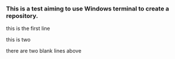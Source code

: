 ### This is a test aiming to use Windows terminal to create a repository.



this is the first line



this is two



there are two blank lines above 

